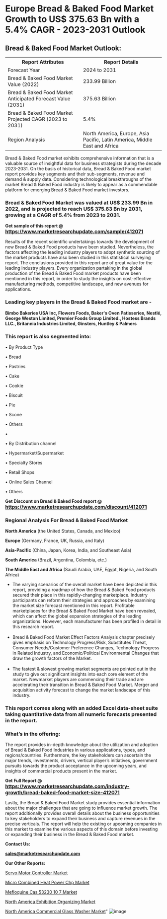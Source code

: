 # Europe Bread & Baked Food Market Growth to US$ 375.63 Bn with a 5.4% CAGR - 2023-2031 Outlook

<html>
<body>

<h2>Bread & Baked Food Market Outlook:</h2>

<table>
  <tr>
    <th>Report Attributes</th>
    <th>Report Details</th>
  </tr>
  <tr>
    <td>Forecast Year</td>
    <td>2024 to 2031</td>
  </tr>
  <tr>
    <td>Bread & Baked Food Market Value (2022)</td>
    <td>233.99 Billion</td>
  </tr>
  <tr>
    <td>Bread & Baked Food Market Anticipated Forecast Value (2031)</td>
    <td>375.63 Billion</td>
  </tr>
  <tr>
    <td>Bread & Baked Food Market Projected CAGR (2023 to 2031)</td>
    <td>5.4%</td>
  </tr>
  <tr>
    <td>Region Analysis</td>
    <td>North America, Europe, Asia Pacific, Latin America, Middle East and Africa</td>
  </tr>
</table>

</body>
</html>

Bread & Baked Food market exhibits comprehensive information that is a valuable source of insightful data for business strategists during the decade 2023-2031. On the basis of historical data, Bread & Baked Food market report provides key segments and their sub-segments, revenue and demand &amp; supply data. Considering technological breakthroughs of the market Bread & Baked Food industry is likely to appear as a commendable platform for emerging Bread & Baked Food market investors.

<strong><h3>Bread & Baked Food Market was valued at US$ 233.99 Bn in 2022, and is projected to reach US$ 375.63 Bn by 2031, growing at a CAGR of 5.4% from 2023 to 2031.</h3></strong>

<strong>Get sample of this report @ <a href=https://www.marketresearchupdate.com/sample/412071><font size=3 color=#0000ff>https://www.marketresearchupdate.com/sample/412071</font></a></strong>

Results of the recent scientific undertakings towards the development of new Bread & Baked Food products have been studied. Nevertheless, the factors affecting the leading industry players to adopt synthetic sourcing of the market products have also been studied in this statistical surveying report. The conclusions provided in this report are of great value for the leading industry players. Every organization partaking in the global production of the Bread & Baked Food market products have been mentioned in this report, in order to study the insights on cost-effective manufacturing methods, competitive landscape, and new avenues for applications.

<strong><h3>Leading key players in the Bread & Baked Food market are -</h3></strong>

<strong>Bimbo Bakeries USA Inc, Flowers Foods, Baker's Oven Patisseries, Nestlé, George Weston Limited, Premier Foods Group Limited., Hostess Brands LLC., Britannia Industries Limited, Ginsters, Huntley & Palmers</strong>

<strong><h3>This report is also segmented into:</h3></strong>

• By Product Type 

• Bread

• Pastries

• Cake

• Cookie

• Biscuit

• Pie

• Scone

• Others

• 

• By Distribution channel 

• Hypermarket/Supermarket

• Specialty Stores

• Retail Shops

• Online Sales Channel

• Others

<strong>Get Discount on Bread & Baked Food report @ <a href=https://www.marketresearchupdate.com/discount/412071><font size=3 color=#0000ff>https://www.marketresearchupdate.com/discount/412071</font></a></strong>

<strong><h3>Regional Analysis For Bread & Baked Food Market</h3></strong>

<strong>North America</strong> (the United States, Canada, and Mexico)

<strong>Europe</strong> (Germany, France, UK, Russia, and Italy)

<strong>Asia-Pacific</strong> (China, Japan, Korea, India, and Southeast Asia)

<strong>South America</strong> (Brazil, Argentina, Colombia, etc.)

<strong>The Middle East and Africa</strong> (Saudi Arabia, UAE, Egypt, Nigeria, and South Africa)

<ul>
  <li>The varying scenarios of the overall market have been depicted in this report, providing a roadmap of how the Bread & Baked Food products secured their place in this rapidly-changing marketplace. Industry participants can reform their strategies and approaches by examining the market size forecast mentioned in this report. Profitable marketplaces for the Bread & Baked Food Market have been revealed, which can affect the global expansion strategies of the leading organizations. However, each manufacturer has been profiled in detail in this research report.</li><br>
  <li>Bread & Baked Food Market Effect Factors Analysis chapter precisely gives emphasis on Technology Progress/Risk, Substitutes Threat, Consumer Needs/Customer Preference Changes, Technology Progress in Related Industry, and Economic/Political Environmental Changes that draw the growth factors of the Market.</li><br>
  <li>The fastest &amp; slowest growing market segments are pointed out in the study to give out significant insights into each core element of the market. Newmarket players are commencing their trade and are accelerating their transition in Bread & Baked Food Market. Merger and acquisition activity forecast to change the market landscape of this industry.</li>
</ul>
<strong><h3>This report comes along with an added Excel data-sheet suite taking quantitative data from all numeric forecasts presented in the report.</h3></strong>

<strong><h3>What’s in the offering:</h3></strong> The report provides in-depth knowledge about the utilization and adoption of Bread & Baked Food Industries in various applications, types, and regions/countries. Furthermore, the key stakeholders can ascertain the major trends, investments, drivers, vertical player’s initiatives, government pursuits towards the product acceptance in the upcoming years, and insights of commercial products present in the market.

<strong>Get Full Report @ <a href=https://www.marketresearchupdate.com/industry-growth/bread-baked-food-market-size-412071><font size=3 color=#0000ff>https://www.marketresearchupdate.com/industry-growth/bread-baked-food-market-size-412071</font></a></strong>

Lastly, the Bread & Baked Food Market study provides essential information about the major challenges that are going to influence market growth. The report additionally provides overall details about the business opportunities to key stakeholders to expand their business and capture revenues in the precise verticals. The report will help the existing or upcoming companies in this market to examine the various aspects of this domain before investing or expanding their business in the Bread & Baked Food market.

<strong>Contact Us:</strong>

<strong>sales@marketresearchupdate.com</strong>

<strong>Our Other Reports:</strong>

<a href=https://www.linkedin.com/pulse/servo-motor-controller-market-2023-challenges-business>Servo Motor Controller Market</a>

<a href=https://www.linkedin.com/pulse/micro-combined-heat-power-chp-market-size-analysis-leading>Micro Combined Heat Power Chp Market</a>

<a href=https://www.linkedin.com/pulse/mefloquine-cas-53230-10-7-market-size-share-outlook-growth>Mefloquine Cas 53230 10 7 Market</a>

<a href=https://www.linkedin.com/pulse/north-america-exhibition-organizing-market-2023>North America Exhibition Organizing Market</a>

<a href=https://www.linkedin.com/pulse/north-america-commercial-glass-washer-market>North America Commercial Glass Washer Market</a>"
![image](https://github.com/rutujamande/Market-Report-Analysis/assets/158454097/369e26a1-b9c6-43f6-b0e5-8e1111b36283)
